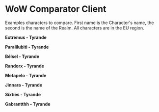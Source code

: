 # WoW Comparator Client

Examples characters to compare. First name is the Character's name, the second is the name of the Realm. 
All characters are in the EU region.


**Extremus - Tyrande**

**Paralilubiti - Tyrande**

**Bélsel - Tyrande**

**Randorx - Tyrande**

**Metapelo - Tyrande**

**Jinnara - Tyrande**

**Sixties - Tyrande**

**Gabrantthh - Tyrande**

